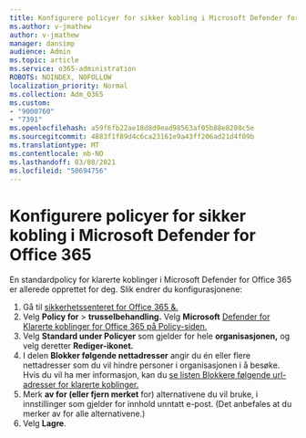```yaml
---
title: Konfigurere policyer for sikker kobling i Microsoft Defender for Office 365
ms.author: v-jmathew
author: v-jmathew
manager: dansimp
audience: Admin
ms.topic: article
ms.service: o365-administration
ROBOTS: NOINDEX, NOFOLLOW
localization_priority: Normal
ms.collection: Adm_O365
ms.custom:
- "9000760"
- "7391"
ms.openlocfilehash: a59f6fb22ae18d8d9ead98563af05b88e8208c5e
ms.sourcegitcommit: 4883f1f89d4c6ca23161e9a43ff206ad21d4f09b
ms.translationtype: MT
ms.contentlocale: nb-NO
ms.lasthandoff: 03/08/2021
ms.locfileid: "50694756"
---
```

# <a name="set-up-safe-link-policies-in-microsoft-defender-for-office-365"></a>Konfigurere policyer for sikker kobling i Microsoft Defender for Office 365

En standardpolicy for klarerte koblinger i Microsoft Defender for Office 365 er allerede opprettet for deg. Slik endrer du konfigurasjonene:

1. Gå til [sikkerhetssenteret for Office 365 &.](https://go.microsoft.com/fwlink/p/?linkid=2077143)
2. Velg **Policy for**  >  **trusselbehandling.** Velg **Microsoft** [Defender for Klarerte koblinger for Office 365 på Policy-siden.](https://go.microsoft.com/fwlink/?linkid=2101058)
3. Velg **Standard under Policyer** som gjelder for hele **organisasjonen,** og velg deretter **Rediger-ikonet.**
4. I delen **Blokker følgende nettadresser** angir du én eller flere nettadresser som du vil hindre personer i organisasjonen i å besøke. Hvis du vil ha mer informasjon, kan du [se listen Blokkere følgende url-adresser for klarerte koblinger.](https://go.microsoft.com/fwlink/?linkid=2092123)
5. Merk **av for (eller fjern merket** for) alternativene du vil bruke, i innstillinger som gjelder for innhold unntatt e-post. (Det anbefales at du merker av for alle alternativene.)
6. Velg **Lagre**.
